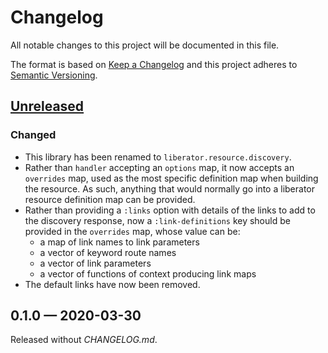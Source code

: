 # Changelog

All notable changes to this project will be documented in this file.

The format is based on [Keep a Changelog](http://keepachangelog.com)
and this project adheres to
[Semantic Versioning](http://semver.org/spec/v2.0.0.html).

## [Unreleased]

### Changed

- This library has been renamed to `liberator.resource.discovery`.
- Rather than `handler` accepting an `options` map, it now accepts an
  `overrides` map, used as the most specific definition map when building the
  resource. As such, anything that would normally go into a liberator resource
  definition map can be provided.
- Rather than providing a `:links` option with details of the links to add to
  the discovery response, now a `:link-definitions` key should be provided in
  the `overrides` map, whose value can be:
    - a map of link names to link parameters
    - a vector of keyword route names
    - a vector of link parameters
    - a vector of functions of context producing link maps
- The default links have now been removed.

## 0.1.0 — 2020-03-30

Released without _CHANGELOG.md_.


[0.1.0]: https://github.com/logicblocks/liberator.resource.discovery/compare/9d16990eb05ce5137adca7a0f8cb15b463af616f...0.1.0
[Unreleased]: https://github.com/logicblocks/liberator.resource.discovery/compare/0.1.0...HEAD
